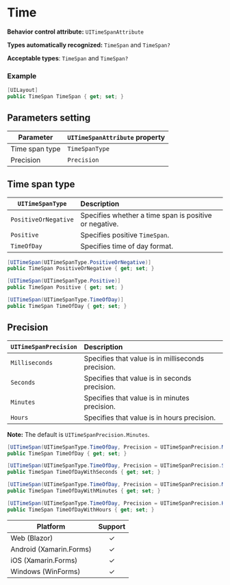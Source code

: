# Time

**Behavior control attribute:**  `UITimeSpanAttribute`

**Types automatically recognized:** `TimeSpan` and `TimeSpan?`

**Acceptable types**: `TimeSpan` and `TimeSpan?`

### Example
```csharp
[UILayout]
public TimeSpan TimeSpan { get; set; }
```

## Parameters setting

| Parameter | `UITimeSpanAttribute` property | 
| -----------|:------------- 
| Time span type | `TimeSpanType` |
| Precision | `Precision` |


## Time span type

| `UITimeSpanType` | Description | 
| ------------- |:------------- 
| `PositiveOrNegative` | Specifies whether a time span is positive or negative. |
| `Positive` | Specifies positive `TimeSpan`. |
| `TimeOfDay` | Specifies time of day format. |

```csharp
[UITimeSpan(UITimeSpanType.PositiveOrNegative)]
public TimeSpan PositiveOrNegative { get; set; }

[UITimeSpan(UITimeSpanType.Positive)]
public TimeSpan Positive { get; set; }

[UITimeSpan(UITimeSpanType.TimeOfDay)]
public TimeSpan TimeOfDay { get; set; }
```

## Precision

| `UITimeSpanPrecision` | Description | 
| ------------- |:------------- 
| `Milliseconds` | Specifies that value is in milliseconds precision. |
| `Seconds` | Specifies that value is in seconds precision. |
| `Minutes` | Specifies that value is in minutes precision. |
| `Hours` | Specifies that value is in hours precision. |

**Note:** The default is `UITimeSpanPrecision.Minutes`.

```csharp
[UITimeSpan(UITimeSpanType.TimeOfDay, Precision = UITimeSpanPrecision.Milliseconds)]
public TimeSpan TimeOfDay { get; set; }

[UITimeSpan(UITimeSpanType.TimeOfDay, Precision = UITimeSpanPrecision.Seconds)]
public TimeSpan TimeOfDayWithSeconds { get; set; }

[UITimeSpan(UITimeSpanType.TimeOfDay, Precision = UITimeSpanPrecision.Minutes)]
public TimeSpan TimeOfDayWithMinutes { get; set; }

[UITimeSpan(UITimeSpanType.TimeOfDay, Precision = UITimeSpanPrecision.Hours)]
public TimeSpan TimeOfDayWithHours { get; set; }
```

| Platform | Support | 
| -----------|:-------------:| 
| Web (Blazor) | &check; |
| Android (Xamarin.Forms) | &check; |
| iOS (Xamarin.Forms) | &check; |
| Windows (WinForms) | &check; |